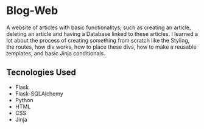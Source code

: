 # Blog-Web
A website of articles with basic functionalitys; such as creating an article, deleting an article and having a Database linked to these articles. 
I learned a lot about the process of creating something from scratch like the Styling, the routes, how div works, how to place these divs, how to make a reusable templates, and basic Jinja conditionals.

## Tecnologies Used
- Flask
- Flask-SQLAlchemy
- Python
- HTML
- CSS
- Jinja
  
